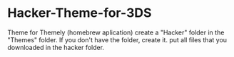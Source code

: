 # Hacker-Theme-for-3DS
Theme for Themely (homebrew aplication)
create a "Hacker" folder in the "Themes" folder. If you don't have the folder, create it.
put all files that you downloaded in the hacker folder.
